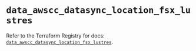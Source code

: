 # `data_awscc_datasync_location_fsx_lustres`

Refer to the Terraform Registry for docs: [`data_awscc_datasync_location_fsx_lustres`](https://registry.terraform.io/providers/hashicorp/awscc/0.70.0/docs/data-sources/datasync_location_fsx_lustres).
